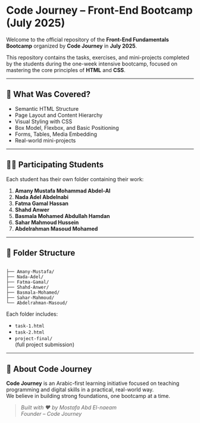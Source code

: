 
# Code Journey – Front-End Bootcamp (July 2025)

Welcome to the official repository of the **Front-End Fundamentals Bootcamp** organized by **Code Journey** in **July 2025**.

This repository contains the tasks, exercises, and mini-projects completed by the students during the one-week intensive bootcamp, focused on mastering the core principles of **HTML** and **CSS**.

---

## 🧠 What Was Covered?

- Semantic HTML Structure  
- Page Layout and Content Hierarchy  
- Visual Styling with CSS  
- Box Model, Flexbox, and Basic Positioning  
- Forms, Tables, Media Embedding  
- Real-world mini-projects

---

## 👨‍💻 Participating Students

Each student has their own folder containing their work:

1. **Amany Mustafa Mohammad Abdel-Al**  
2. **Nada Adel Abdelnabi**  
3. **Fatma Gamal Hassan**  
4. **Shahd Anwer**  
5. **Basmala Mohamed Abdullah Hamdan**  
6. **Sahar Mahmoud Hussein**  
7. **Abdelrahman Masoud Mohamed**

---

## 📁 Folder Structure

```

├── Amany-Mustafa/
├── Nada-Adel/
├── Fatma-Gamal/
├── Shahd-Anwer/
├── Basmala-Mohamed/
├── Sahar-Mahmoud/
└── Abdelrahman-Masoud/

```

Each folder includes:

- `task-1.html`
- `task-2.html`
- `project-final/`  
  (full project submission)

---

## 🚀 About Code Journey

**Code Journey** is an Arabic-first learning initiative focused on teaching programming and digital skills in a practical, real-world way.  
We believe in building strong foundations, one bootcamp at a time.

> _Built with ❤️ by Mostafa Abd El-naeam_  
> _Founder – Code Journey_

